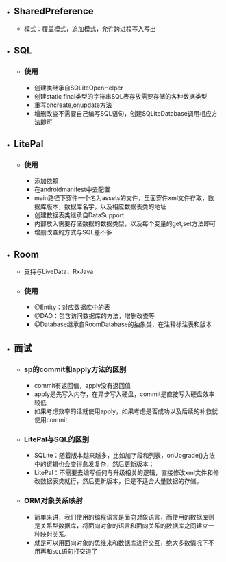 - ## SharedPreference
	- 模式：覆盖模式，追加模式，允许跨进程写入写出
- ## SQL
	- ### 使用
		- 创建类继承自SQLiteOpenHelper
		- 创建static final类型的字符串SQL表存放需要存储的各种数据类型
		- 重写oncreate,onupdate方法
		- 增删改查不需要自己编写SQL语句，创建SQLiteDatabase调用相应方法即可
- ## LitePal
	- ### 使用
		- 添加依赖
		- 在androidmanifest中去配置
		- main路径下穿件一个名为assets的文件，里面穿件xml文件存取，数据库版本，数据库名字，以及相应数据表类的地址
		- 创建数据表类继承自DataSupport
		- 内部放入需要存储数据的数据类型，以及每个变量的get,set方法即可
		- 增删改查的方式与SQL差不多
- ## Room
	- 支持与LiveData、RxJava
	- ### 使用
		- @Entity：对应数据库中的表
		- @DAO：包含访问数据库的方法，增删改查等
		- @Database继承自RoomDatabase的抽象类，在注释标注表和版本
- ## 面试
	- ### sp的commit和apply方法的区别
		- commit有返回值，apply没有返回值
		- apply是先写入内存，在异步写入硬盘，commit是直接写入硬盘效率较低
		- 如果考虑效率的话就使用apply，如果考虑是否成功以及后续的补救就使用commit
	- ### LitePal与SQL的区别
		- SQLite：随着版本越来越多，比如加字段和列表，onUpgrade()方法中的逻辑也会变得愈发复杂，然后更新版本；
		- LitePal：不需要去编写任何与升级相关的逻辑，直接修改xml文件和修改数据表类就行，然后更新版本，但是不适合大量数据的存储。
	- ### ORM对象关系映射
		- 简单来讲，我们使用的编程语言是面向对象语言，而使用的数据库则是关系型数据库，将面向对象的语言和面向关系的数据库之间建立一种映射关系。
		- 就是可以用面向对象的思维来和数据库进行交互，绝大多数情况下不用再和`SQL`语句打交道了
